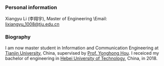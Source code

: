 ### Personal information
Xiangyu Li (李翔宇), Master of Engineering
\\Email: lixiangyu_1008@tju.edu.cn

### Biography
I am now master student in Information and Communication Engineering at [Tianjin University](http://seea.tju.edu.cn/), China, supervised by [Prof. Yonghong Hou](http://seea.tju.edu.cn/szdw/txx/201704/t20170405_293349.htm). I receiced my bachelor of engineering in [Hebei University of Technology](https://xinxi.hebut.edu.cn/), China, in 2018.

